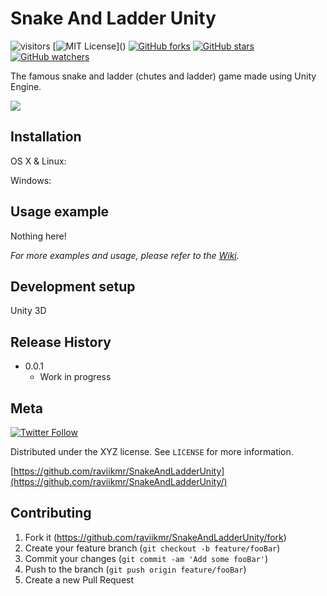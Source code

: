 # Snake And Ladder Unity

![visitors](https://visitor-badge.glitch.me/badge?page_id=raviikmr.snakeandladderunity&left_color=green&right_color=red)
[![MIT License](https://img.shields.io/apm/l/atomic-design-ui.svg?)]()
[![GitHub forks](https://img.shields.io/github/forks/raviikmr/SnakeAndLadderUnity.svg?style=social&label=Fork&maxAge=2592000)](https://GitHub.com/raviikmr/SnakeAndLadderUnity/network/)
[![GitHub stars](https://img.shields.io/github/stars/raviikmr/SnakeAndLadderUnity.svg?style=social&label=Star&maxAge=2592000)](https://GitHub.com/raviikmr/SnakeAndLadderUnity/stargazers/)
[![GitHub watchers](https://img.shields.io/github/watchers/raviikmr/SnakeAndLadderUnity.svg?style=social&label=Watch&maxAge=2592000)](https://GitHub.com/raviikmr/SnakeAndLadderUnity/watchers/)


The famous snake and ladder (chutes and ladder) game made using Unity Engine.

![](header.png)

## Installation

OS X & Linux:


Windows:


## Usage example

Nothing here!

_For more examples and usage, please refer to the [Wiki][wiki]._

## Development setup

Unity 3D

## Release History

* 0.0.1
    * Work in progress

## Meta

[![Twitter Follow](https://img.shields.io/twitter/follow/bstevensondev.svg?style=social)](https://twitter.com/raviikmr)  

Distributed under the XYZ license. See ``LICENSE`` for more information.

[https://github.com/raviikmr/SnakeAndLadderUnity](https://github.com/raviikmr/SnakeAndLadderUnity/)

## Contributing

1. Fork it (<https://github.com/raviikmr/SnakeAndLadderUnity/fork>)
2. Create your feature branch (`git checkout -b feature/fooBar`)
3. Commit your changes (`git commit -am 'Add some fooBar'`)
4. Push to the branch (`git push origin feature/fooBar`)
5. Create a new Pull Request

[wiki]: https://github.com/raviikmr/snakeandladderunity/wiki

